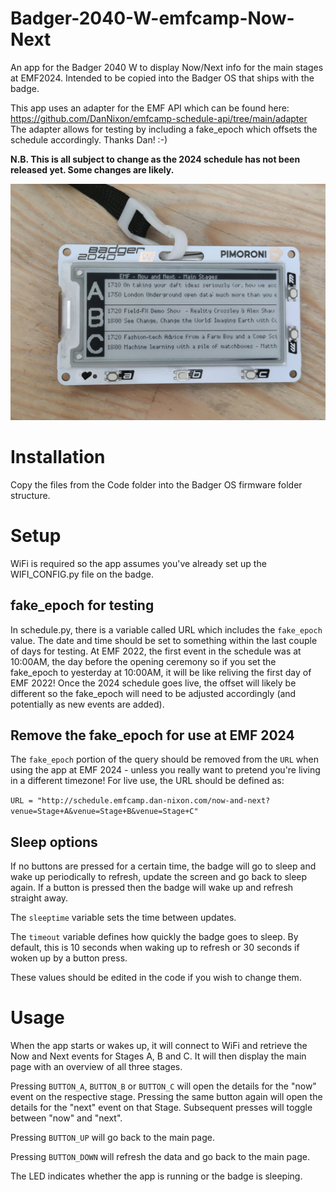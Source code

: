 # Badger-2040-W-emfcamp-Now-Next
An app for the Badger 2040 W to display Now/Next info for the main stages at EMF2024.  Intended to be copied into the Badger OS that ships with the badge.

This app uses an adapter for the EMF API which can be found here:  https://github.com/DanNixon/emfcamp-schedule-api/tree/main/adapter
The adapter allows for testing by including a fake_epoch which offsets the schedule accordingly.  Thanks Dan! :-)

**N.B. This is all subject to change as the 2024 schedule has not been released yet.  Some changes are likely.**

![Main page showing now and next](/photos/Main.jpg)

# Installation
Copy the files from the Code folder into the Badger OS firmware folder structure.


# Setup
WiFi is required so the app assumes you've already set up the WIFI_CONFIG.py file on the badge.


## fake_epoch for testing
In schedule.py, there is a variable called URL which includes the `fake_epoch` value.  The date and time should be set to something within the last couple of days for testing.  At EMF 2022, the first event in the schedule was at 10:00AM, the day before the opening ceremony so if you set the fake_epoch to yesterday at 10:00AM, it will be like reliving the first day of EMF 2022!
Once the 2024 schedule goes live, the offset will likely be different so the fake_epoch will need to be adjusted accordingly (and potentially as new events are added).


## Remove the fake_epoch for use at EMF 2024
The `fake_epoch` portion of the query should be removed from the `URL` when using the app at EMF 2024 - unless you really want to pretend you're living in a different timezone!
For live use, the URL should be defined as:

`URL = "http://schedule.emfcamp.dan-nixon.com/now-and-next?venue=Stage+A&venue=Stage+B&venue=Stage+C"`


## Sleep options
If no buttons are pressed for a certain time, the badge will go to sleep and wake up periodically to refresh, update the screen and go back to sleep again.  If a button is pressed then the badge will wake up and refresh straight away.

The `sleeptime` variable sets the time between updates.

The `timeout` variable defines how quickly the badge goes to sleep.  By default, this is 10 seconds when waking up to refresh or 30 seconds if woken up by a button press.

These values should be edited in the code if you wish to change them.


# Usage
When the app starts or wakes up, it will connect to WiFi and retrieve the Now and Next events for Stages A, B and C.  It will then display the main page with an overview of all three stages.

Pressing `BUTTON_A`, `BUTTON_B` or `BUTTON_C` will open the details for the "now" event on the respective stage.  Pressing the same button again will open the details for the "next" event on that Stage.  Subsequent presses will toggle between "now" and "next".

Pressing `BUTTON_UP` will go back to the main page.

Pressing `BUTTON_DOWN` will refresh the data and go back to the main page.

The LED indicates whether the app is running or the badge is sleeping.
